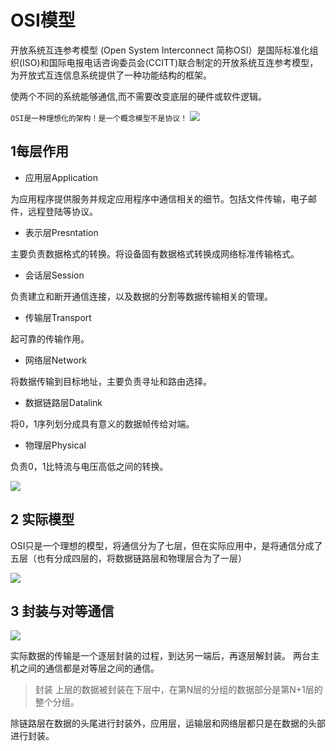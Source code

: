 # OSI模型

开放系统互连参考模型 (Open System Interconnect 简称OSI）是国际标准化组织(ISO)和国际电报电话咨询委员会(CCITT)联合制定的开放系统互连参考模型，为开放式互连信息系统提供了一种功能结构的框架。

使两个不同的系统能够通信,而不需要改变底层的硬件或软件逻辑。

`OSI是一种理想化的架构！是一个概念模型不是协议！`
![](http://base422.oss-cn-beijing.aliyuncs.com/netosi.png)

## 1每层作用



- 应用层Application

为应用程序提供服务并规定应用程序中通信相关的细节。包括文件传输，电子邮件，远程登陆等协议。

- 表示层Presntation

主要负责数据格式的转换。将设备固有数据格式转换成网络标准传输格式。

- 会话层Session

负责建立和断开通信连接，以及数据的分割等数据传输相关的管理。

- 传输层Transport

起可靠的传输作用。

- 网络层Network

将数据传输到目标地址，主要负责寻址和路由选择。

- 数据链路层Datalink

将0，1序列划分成具有意义的数据帧传给对端。

- 物理层Physical

负责0，1比特流与电压高低之间的转换。

![](http://base422.oss-cn-beijing.aliyuncs.com/netdetail.png)
## 2 实际模型 

OSI只是一个理想的模型，将通信分为了七层，但在实际应用中，是将通信分成了五层（也有分成四层的，将数据链路层和物理层合为了一层）

![](http://base422.oss-cn-beijing.aliyuncs.com/netfun.png)

## 3 封装与对等通信

![](http://base422.oss-cn-beijing.aliyuncs.com/netpack.png)

实际数据的传输是一个逐层封装的过程，到达另一端后，再逐层解封装。
两台主机之间的通信都是对等层之间的通信。



>封装
上层的数据被封装在下层中，在第N层的分组的数据部分是第N+1层的整个分组。

除链路层在数据的头尾进行封装外，应用层，运输层和网络层都只是在数据的头部进行封装。
